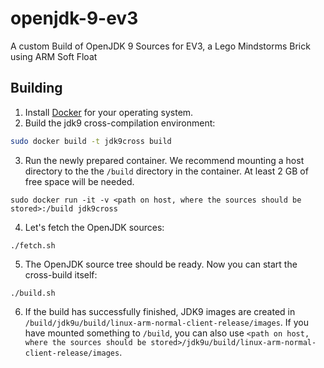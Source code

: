 # openjdk-9-ev3
A custom Build of OpenJDK 9 Sources for EV3, a Lego Mindstorms Brick using ARM Soft Float

## Building

1. Install [Docker](https://docs.docker.com/engine/installation/) for your operating system.
2. Build the jdk9 cross-compilation environment:
```sh
sudo docker build -t jdk9cross build
```
3. Run the newly prepared container. We recommend mounting a host directory to the the `/build` directory in the container. At least 2 GB of free space will be needed.
```
sudo docker run -it -v <path on host, where the sources should be stored>:/build jdk9cross
```
4. Let's fetch the OpenJDK sources:
```
./fetch.sh
```
5. The OpenJDK source tree should be ready. Now you can start the cross-build itself:
```
./build.sh
```
6. If the build has successfully finished, JDK9 images are created in
`/build/jdk9u/build/linux-arm-normal-client-release/images`.
If you have mounted something to `/build`, you can also use
`<path on host, where the sources should be stored>/jdk9u/build/linux-arm-normal-client-release/images`.
